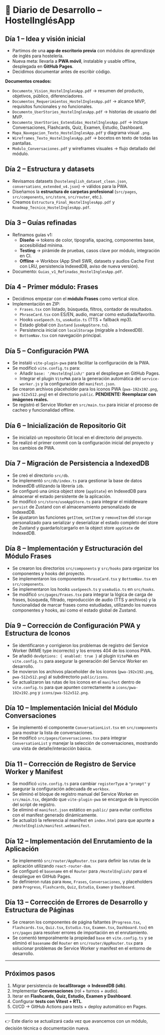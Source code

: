 # 📖 Diario de Desarrollo – HostelInglésApp

## Día 1 – Idea y visión inicial
- Partimos de una **app de escritorio previa** con módulos de aprendizaje de inglés para hostelería.  
- Nueva meta: llevarla a **PWA móvil**, instalable y usable offline, desplegada en **GitHub Pages**.  
- Decidimos documentar antes de escribir código.

**Documentos creados:**
- `Documento_Vision_HostelInglesApp.pdf` → resumen del producto, objetivos, público, diferenciadores.
- `Documentos_Requerimientos_HostelInglesApp.pdf` → alcance MVP, requisitos funcionales y no funcionales.
- `Documento_UserStories_HostelInglesApp.pdf` → historias de usuario del MVP.
- `Documento_UserStories_Extendidas_HostelInglesApp.pdf` → incluye Conversaciones, Flashcards, Quiz, Examen, Estudio, Dashboard.
- `Mapa_Navegacion_Texto_HostelInglesApp.pdf` y diagrama visual `.png`.
- `Wireframes_Texto_HostelInglesApp.pdf` → bocetos en texto de todas las pantallas.
- `Modulo_Conversaciones.pdf` y wireframes visuales → flujo detallado del módulo.

## Día 2 – Estructura y datasets
- Revisamos datasets (`hostelenglish_dataset_clean.json`, `conversations_extended_v4.json`) → válidos para la PWA.  
- Diseñamos la **estructura de carpetas profesional** (`src/pages`, `src/components`, `src/store`, `src/router`, etc.).  
- Creamos `Estructura_Final_HostelInglesApp.pdf` y `Roadmap_Tecnico_HostelInglesApp.pdf`.  

## Día 3 – Guías refinadas
- Refinamos guías v1:
  - **Diseño** → tokens de color, tipografía, spacing, componentes base, accesibilidad mínima.  
  - **Testing** → pirámide de pruebas, casos clave por módulo, integración en CI.  
  - **Offline** → Workbox (App Shell SWR, datasets y audios Cache First con LRU, persistencia IndexedDB, aviso de nueva versión).  
- Documento: `Guias_v1_Refinadas_HostelInglesApp.pdf`.

## Día 4 – Primer módulo: Frases
- Decidimos empezar con el **módulo Frases** como vertical slice.
- Implementación en ZIP:
  - `Frases.tsx` con listado, búsqueda, filtros, contador de resultados.  
  - `PhraseCard.tsx` con ES/EN, audio, marcar como estudiada/favorito.  
  - Hooks `useSpeech.ts`, `useAudio.ts` (TTS + fallback mp3).  
  - Estado global con `Zustand` (`useAppStore.ts`).  
  - Persistencia inicial con `localStorage` (migrable a IndexedDB).  
  - `BottomNav.tsx` con navegación principal.

## Día 5 – Configuración PWA
- Se instaló `vite-plugin-pwa` para facilitar la configuración de la PWA.
- Se modificó `vite.config.ts` para:
  - Añadir `base: '/HostelEnglish/'` para el despliegue en GitHub Pages.
  - Integrar el plugin `VitePWA` para la generación automática del `service-worker.js` y la configuración del `manifest.json`.
- Se crearon archivos placeholder para los iconos PWA (`pwa-192x192.png`, `pwa-512x512.png`) en el directorio `public`. **PENDIENTE: Reemplazar con imágenes reales.**
- Se registró el Service Worker en `src/main.tsx` para iniciar el proceso de cacheo y funcionalidad offline.

## Día 6 – Inicialización de Repositorio Git
- Se inicializó un repositorio Git local en el directorio del proyecto.
- Se realizó el primer commit con la configuración inicial del proyecto y los cambios de PWA.

## Día 7 – Migración de Persistencia a IndexedDB
- Se creó el directorio `src/db`.
- Se implementó `src/db/index.ts` para gestionar la base de datos IndexedDB utilizando la librería `idb`.
- Se configuró una única object store (`appState`) en IndexedDB para almacenar el estado persistente de la aplicación.
- Se modificó `src/store/useAppStore.ts` para integrar el middleware `persist` de Zustand con el almacenamiento personalizado de IndexedDB.
- Se ajustaron las funciones `getItem`, `setItem` y `removeItem` del `storage` personalizado para serializar y deserializar el estado completo del store de Zustand y guardarlo/cargarlo en la object store `appState` de IndexedDB.

## Día 8 – Implementación y Estructuración del Módulo Frases
- Se crearon los directorios `src/components` y `src/hooks` para organizar los componentes y hooks del proyecto.
- Se implementaron los componentes `PhraseCard.tsx` y `BottomNav.tsx` en `src/components`.
- Se implementaron los hooks `useSpeech.ts` y `useAudio.ts` en `src/hooks`.
- Se modificó `src/pages/Frases.tsx` para integrar la lógica de carga de frases, búsqueda, filtrado, reproducción de audio (TTS y archivos) y la funcionalidad de marcar frases como estudiadas, utilizando los nuevos componentes y hooks, así como el estado global de Zustand.

## Día 9 – Corrección de Configuración PWA y Estructura de Iconos
- Se identificaron y corrigieron los problemas de registro del Service Worker (MIME type incorrecto) y los errores 404 de los iconos PWA.
- Se añadió `devOptions: { enabled: true }` al plugin `VitePWA` en `vite.config.ts` para asegurar la generación del Service Worker en desarrollo.
- Se movieron los archivos placeholder de los iconos (`pwa-192x192.png`, `pwa-512x512.png`) al subdirectorio `public/icons`.
- Se actualizaron las rutas de los iconos en el `manifest` dentro de `vite.config.ts` para que apunten correctamente a `icons/pwa-192x192.png` y `icons/pwa-512x512.png`.

## Día 10 – Implementación Inicial del Módulo Conversaciones
- Se implementó el componente `ConversationList.tsx` en `src/components` para mostrar la lista de conversaciones.
- Se modificó `src/pages/Conversaciones.tsx` para integrar `ConversationList` y manejar la selección de conversaciones, mostrando una vista de detalle/interacción básica.

## Día 11 – Corrección de Registro de Service Worker y Manifest
- Se modificó `vite.config.ts` para cambiar `registerType` a `"prompt"` y asegurar la configuración adecuada de `workbox`.
- Se eliminó el bloque de registro manual del Service Worker en `src/main.tsx`, dejando que `vite-plugin-pwa` se encargue de la inyección del script de registro.
- Se eliminó el `manifest.json` estático en `public/` para evitar conflictos con el manifest generado dinámicamente.
- Se actualizó la referencia al manifest en `index.html` para que apunte a `/HostelEnglish/manifest.webmanifest`.

## Día 12 – Implementación del Enrutamiento de la Aplicación
- Se implementó `src/router/AppRouter.tsx` para definir las rutas de la aplicación utilizando `react-router-dom`.
- Se configuró el `basename` en el `Router` para `/HostelEnglish/` para el despliegue en GitHub Pages.
- Se definieron rutas para `Home`, `Frases`, `Conversaciones`, y placeholders para `Progreso`, `Flashcards`, `Quiz`, `Estudio`, `Examen` y `Dashboard`.

## Día 13 – Corrección de Errores de Desarrollo y Estructura de Páginas
- Se crearon los componentes de página faltantes (`Progreso.tsx`, `Flashcards.tsx`, `Quiz.tsx`, `Estudio.tsx`, `Examen.tsx`, `Dashboard.tsx`) en `src/pages` para resolver errores de importación en el enrutamiento.
- Se comentó temporalmente la propiedad `base` en `vite.config.ts` y se eliminó el `basename` del `Router` en `src/router/AppRouter.tsx` para solucionar problemas de Service Worker y manifest en el entorno de desarrollo.

---

## Próximos pasos
1. Migrar persistencia de **localStorage → IndexedDB (idb)**.  
2. Implementar **Conversaciones** (rol + turnos + audio).  
3. Iterar en **Flashcards, Quiz, Estudio, Examen y Dashboard**.  
4. Configurar **tests con Vitest + RTL**.  
5. CI/CD → GitHub Actions para tests + deploy automático en Pages.  

---

👉 Este diario se actualizará cada vez que avancemos con un módulo, decisión técnica o documentación nueva.
